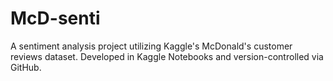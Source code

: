 # McD-senti
A sentiment analysis project utilizing Kaggle's McDonald's customer reviews dataset. Developed in Kaggle Notebooks and version-controlled via GitHub.
